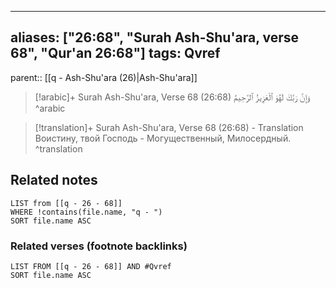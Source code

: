 
---
aliases: ["26:68", "Surah Ash-Shu'ara, verse 68", "Qur'an 26:68"]
tags: Qvref
---

parent:: [[q - Ash-Shu'ara (26)|Ash-Shu'ara]]

> [!arabic]+ Surah Ash-Shu'ara, Verse 68 (26:68)
> <span class="quran-arabic">وَإِنَّ رَبَّكَ لَهُوَ ٱلْعَزِيزُ ٱلرَّحِيمُ</span>
^arabic

> [!translation]+ Surah Ash-Shu'ara, Verse 68 (26:68) - Translation
> Воистину, твой Господь - Могущественный, Милосердный.
^translation



## Related notes
```dataview
LIST from [[q - 26 - 68]]
WHERE !contains(file.name, "q - ")
SORT file.name ASC
```

### Related verses (footnote backlinks)
```dataview
LIST FROM [[q - 26 - 68]] AND #Qvref
SORT file.name ASC
```

